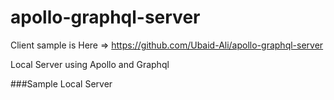 # apollo-graphql-server

Client sample is Here => https://github.com/Ubaid-Ali/apollo-graphql-server 

Local Server using Apollo and Graphql

###Sample Local Server 

